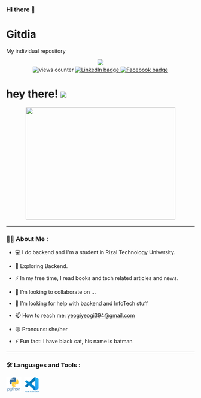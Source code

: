 ### Hi there 👋
# Gitdia
My individual repository 

<div id="header" align="center">
  <img src="https://media.giphy.com/media/v1.Y2lkPTc5MGI3NjExOGRtc3F4MncxcndjeXlzM2o0MWVtZXdxbzBtZTNqdnJqY296OGd6NCZlcD12MV9pbnRlcm5hbF9naWZfYnlfaWQmY3Q9cw/eg4q8ka6zQuQ2qgKwe/giphy.gif" width="300"/>

</div>

<div id= "badges" align = "center" >
  <img src="https://komarev.com/ghpvc/?username=gittydia&style=for-the-badge&color=blue" alt="views counter"/>
  <a href= "https://www.linkedin.com/in/dianne-boholst">
    <img src = "https://img.shields.io/badge/LinkedIn%3A%20LinkedIn-blue?style=for-the-badge&logo=linkedin&logoColor=blue%2C%20white" alt ="LinkedIn badge"/>
  </a>
  <a href = "https://www.facebook.com/dianne.boholst.5?mibextid=ZbWKwL">
    <img src = "https://img.shields.io/badge/Facebook%3A%20Facebook-blue?style=for-the-badge&logo=Facebook&logoColor=blue%2C%20black" alt ="Facebook badge"/>
  </a>
  
</div>
<h1>
  hey there!
  <img src="https://media.giphy.com/media/hvRJCLFzcasrR4ia7z/giphy.gif" width="30px"/>
</h1>
<div align="center">
  <img src="https://media.giphy.com/media/v1.Y2lkPTc5MGI3NjExeHB1MHVneHZtOGFucXZ0bmY5bDlmcWtmOXpxZnRtMmVtYjR3eDgxZCZlcD12MV9pbnRlcm5hbF9naWZfYnlfaWQmY3Q9Zw/HzPtbOKyBoBFsK4hyc/giphy.gif" width="400" height="300"/>
</div>

---

### :woman_technologist: About Me :
- :computer: I do backend and I'm a student in Rizal Technology University.

- :walking: Exploring Backend.

- :zap: In my free time, I read books and tech related articles and news.

- 👯 I’m looking to collaborate on ...
- 🤔 I’m looking for help with backend and InfoTech stuff
- 📫 How to reach me: yeogiyeogi394@gmail.com 
- 😄 Pronouns: she/her
- ⚡ Fun fact: I have black cat, his name is batman

---

### :hammer_and_wrench: Languages and Tools :
<div>
  <img src="https://raw.githubusercontent.com/devicons/devicon/6910f0503efdd315c8f9b858234310c06e04d9c0/icons/python/python-original-wordmark.svg" title="Python" alt="Python" width="40" height="40"/>&nbsp;
  <img src="https://raw.githubusercontent.com/devicons/devicon/6910f0503efdd315c8f9b858234310c06e04d9c0/icons/vscode/vscode-original-wordmark.svg" title="Vs Code" alt="Visual Studio Code" width="40" height="40"/>&nbsp;

</div>

<!--
**gittydia/gittydia** is a ✨ _special_ ✨ repository because its `README.md` (this file) appears on your GitHub profile.

Here are some ideas to get you started:

- 🔭 I’m currently working on ...
- 🌱 I’m currently learning ...
- 👯 I’m looking to collaborate on ...
- 🤔 I’m looking for help with ...
- 💬 Ask me about ...
- 📫 How to reach me: ...
- 😄 Pronouns: ...
- ⚡ Fun fact: ...
-->
